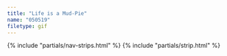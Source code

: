 ```yaml
---
title: "Life is a Mud-Pie"
name: "050519"
filetype: gif
---
```


{% include "partials/nav-strips.html" %}
{% include "partials/strip.html" %}